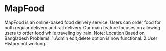 # MapFood
MapFood is an online-based food delivery service. Users can order food for both regular delivery and rail delivery. Our main feature focuses on allowing users to order food while traveling by train.
Note: Location Based on Bangladesh
Problems: 
1.Admin edit,delete option is now functional.
2.User History not working.
